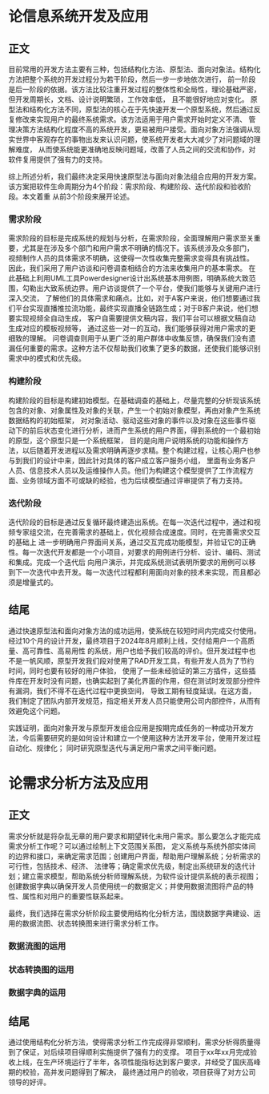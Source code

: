 # 论信息系统开发及应用
## 正文
目前常用的开发方法主要有三种，包括结构化方法、原型法、面向对象法。结构化方法把整个系统的开发过程分为若干阶段，然后一步一步地依次进行，
前一阶段是后一阶段的依据。该方法比较注重开发过程的整体性和全局性，理论基础严密，但开发周期长，文档、设计说明繁琐，工作效率低， 且不能很好地应对变化。
原型法和结构化方法不同，原型法的核心在于先快速开发一个原型系统，然后通过反复修改来实现用户的最终系统需求。该方法适用于用户需求开始时定义不清、
管理决策方法结构化程度不高的系统开发，更易被用户接受。面向对象方法强调从现实世界中客观存在的事物出发来认识问题，使系统开发者大大减少了对问题域的理解难度，
从而使系统能更准确地反映问题域，改善了人员之间的交流和协作，对软件复用提供了强有力的支持。

综上所述分析，我们最终决定采用快速原型法与面向对象法组合应用的开发方案。该方案把软件生命周期分为4个阶段：需求阶段、构建阶段、迭代阶段和验收阶段。本文着重
从前3个阶段来展开论述。
### 需求阶段
需求阶段的目标是完成系统的规划与分析，在需求阶段，全面理解用户需求至关重要，尤其是在涉及多个部门和用户需求不明确的情况下。该系统涉及众多部门，
视频制作人员的具体需求不明确，这使得一次性收集完整需求变得具有挑战性。 因此，我们采用了用户访谈和问卷调查相结合的方法来收集用户的基本需求。
在此基础上利用UML工具Powerdesigner设计出系统基本用例图，明确系统大致范围，勾勒出大致系统边界。用户访谈提供了一个平台，使我们能够与关键用户进行深入交流，
了解他们的具体需求和痛点。比如，对于A客户来说，他们想要通过我们平台实现直播推拉流功能，最终实现直播全链路生成；对于B客户来说，他们想要实现视频全自动生成，
客户自需要提供文稿内容，我们平台可以根据文稿自动生成对应的模板视频等， 通过这些一对一的互动，我们能够获得对用户需求的更细致的理解。
问卷调查则用于从更广泛的用户群体中收集反馈，确保我们没有遗漏任何重要的需求。这种方法不仅帮助我们收集了更多的数据，还使我们能够识别需求中的模式和优先级。
### 构建阶段
构建阶段的目标是构建初始模型。在基础调查的基础上，尽量完整的分析现该系统包含的对象、对象属性及对象的关联，产生一个初始对象模型，再由对象产生系统数据结构的初始框架，
对对象活动、驱动这些对象的事件以及对象在这些事件驱动下的前后状态变化进行分析，进而产生系统的用户界面，得到系统的一个最初始的原型，这个原型只是一个系统框架，
目的是向用户说明系统的功能和操作方法，以后随着开发进程以及需求明确再逐步求精。整个构建过程，让核心用户也参与到我们的设计中来，因此针对具体的客户成立客户服务小组，
里面有业务客户人员、信息技术人员以及运维操作人员。他们为构建这个模型提供了工作流程方面、业务领域方面不可或缺的经验，也为后续模型通过评审提供了有力支持。
### 迭代阶段
迭代阶段的目标是通过反复循环最终建造出系统。在每一次迭代过程中，通过和视频专家组交流，在完善需求的基础上，优化视频合成速度。同时，在完善需求交互的基础上
进一步明确用户界面间关系，通过交互完成功能模型，并验证它的正确性。每一次迭代开发都是一个小项目，对要求的用例进行分析、设计、编码、测试和集成。完成一个迭代后
向用户演示，并完成系统测试表明所要求的用例可以移到下一次迭代中去开发。每一次迭代过程都利用面向对象的技术来实现，而且都必须是增量式的。
## 结尾
通过快速原型法和面向对象方法的成功运用，使系统在较短时间内完成交付使用。经过10个月的设计开发，最终项目于2024年8月顺利上线，交付给用户一个高质量、高可靠性、高易用性
的系统，用户也给予我们较高的评价。但开发过程中也不是一帆风顺，原型开发我们段对使用了RAD开发工具，有些开发人员为了节约时间，同时也要有较好的用户体验，
使用了一些未经验证的第三方插件，这些插件库在开发时没有问题，也确实起到了美化界面的作用，但在测试时发现部分控件有漏洞，我们不得不在迭代过程中更换空间，
导致工期有轻度延误。在这方面，我们制定了团队内部开发规范，指定相关开发人员只能使用公司内部控件，从而有效避免这个问题。

实践证明，面向对象开发与原型开发组合应用是按期完成任务的一种成功开发方法，今后需要研究的是如何设计和建立一个使用这种方法开发平台，使用开发过程自动化、规律化；
同时研究原型迭代与满足用户需求之间平衡问题。


# 论需求分析方法及应用
## 正文
需求分析就是将杂乱无章的用户要求和期望转化未用户需求。那么要怎么才能完成需求分析工作呢？可以通过绘制上下文范围关系图，
定义系统与系统外部实体间的边界和接口，来确定需求范围；创建用户界面，帮助用户理解系统；分析需求的可行性，包括技术、经济、
法律等；确定需求优先级，制定出系统研发的迭代计划；建立需求模型，帮助系统分析师理解系统，为软件设计提供系统的表示视图；
创建数据字典以确保开发人员使用统一的数据定义；并使用数据流图将产品的特性、属性和对用户的重要性联系起来。

最终，我们选择在需求分析阶段主要使用结构化分析方法，围绕数据字典建设、运用的数据流图、状态转换图来进行需求分析工作。

### 数据流图的运用

### 状态转换图的运用

### 数据字典的运用

## 结尾
通过使用结构化分析方法，使得需求分析工作完成得非常顺利，需求分析得质量得到了保证，对后续项目得顺利实施提供了强有力的支撑。
项目于xx年xx月完成验收上线，在生产环境运行了半年，各项性能指标达到客户要求，并经受了国庆高峰期的校验，高并发问题得到了解决，
最终通过用户的验收，项目获得了对方公司领导的好评。
